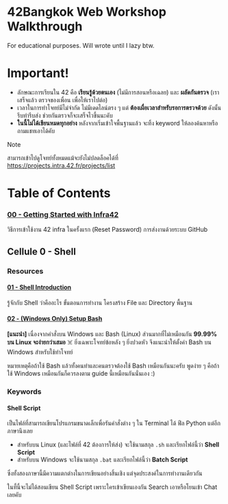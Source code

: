 # 42Bangkok Web Workshop Walkthrough

For educational purposes. Will wrote until I lazy btw.
# Important!

- ลักษณะการเรียนใน 42 คือ **เรียนรู้ด้วยตนเอง** (ไม่มีการสอนหรือเฉลย) และ **ผลัดกันตรวจ** (เราเสร็จแล้ว ตรวจของเพื่อน เพื่อให้เราไปต่อ)
- เวลาในการทำโจทย์มีไม่จำกัด ไม่มีเดดไลน์ตรง ๆ แต่ **ต้องเผื่อเวลาสำหรับรอการตรวจด้วย** ดังนั้นรีบทำรีบส่ง ช่วยกันตรวจก็จะเสร็จไวขึ้นนะคับ
- **ในนี้ไม่ได้เขียนหมดทุกอย่าง** หลังจากเริ่มเข้าใจพื้นฐานแล้ว จะทิ้ง keyword ให้ลองค้นหาหรือถามแชทเอาได้คับ

> [!NOTE]
>
> สามารถเข้าไปดูโจทย์ทั้งหมดแม้จะยังไม่ปลดล็อคได้ที่ https://projects.intra.42.fr/projects/list
# Table of Contents

### [00 - Getting Started with Infra42](/docs/00-getting-started-infra42.md)

วิธีการเข้าใช้งาน 42 infra ในครั้งแรก (Reset Password) การส่งงานด้วยระบบ GitHub

## Cellule 0 - Shell

### Resources

#### [01 - Shell Introduction](/docs/01-shell-introduction.md)

รู้จักกับ Shell ว่าคืออะไร ขั้นตอนการทำงาน โครงสร้าง File และ Directory พื้นฐาน

#### [02 - (Windows Only) Setup Bash](/docs/02-setup-bash-windows.md)

**[แนะนำ]** เนื่องจากคำสั่งบน Windows และ Bash (Linux) ส่วนมากที่ไม่เหมือนกัน **99.99% บน Linux จะง่ายกว่าเสมอ** ☠️ ยิ่งเฉพาะโจทย์ข้อหลัง ๆ ยิ่งปวดหัว จึงแนะนำให้ตั้งค่า Bash บน Windows สำหรับใช้ทำโจทย์ 

หมายเหตุคือถ้าใช้ Bash แล้วทั้งคนทำและคนตรวจต้องใช้ Bash เหมือนกันนะครับ พูดง่าย ๆ คือถ้าใช้ Windows เหมือนกันก็ควรลงตาม guide นี้เหมือนกันนั่นเอง :)
### Keywords

#### Shell Script

เป็นไฟล์ที่สามารถเขียนโปรแกรมขนาดเล็กเพื่อรันคำสั่งต่าง ๆ ใน Terminal ได้ ฟีล Python แต่อีกภาษานึงเลย

- สำหรับบน Linux (และไฟล์ที่ 42 ต้องการให้ส่ง) จะใช้นามสกุล `.sh` และเรียกไฟล์นี้ว่า **Shell Script**
- สำหรับบน Windows จะใช้นามสกุล `.bat` และเรียกไฟล์นี้ว่า **Batch Script**

ซึ่งทั้งสองภาษานี้มีความแตกต่างในการเขียนอย่างสิ้นเชิง แต่จุดประสงค์ในการทำงานเดียวกัน

ในที้นี้จะไม่ได้สอนเขียน Shell Script เพราะใครเข้าเขียนเองกัน Search เอาหรือโยนเข้า Chat เลยคับ


